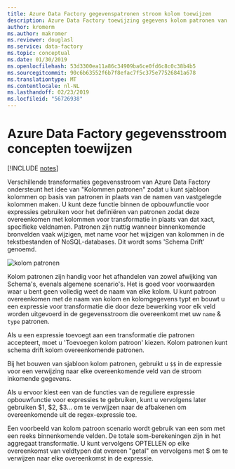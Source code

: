 ```yaml
---
title: Azure Data Factory gegevenspatronen stroom kolom toewijzen
description: Azure Data Factory toewijzing gegevens kolom patronen van verkeersstromen worden gebruikt om de patronen gegeneraliseerde sjabloon voor het transformeren van velden in een gegevensstroom ongeacht de metagegevens van het onderliggende schema te maken
author: kromerm
ms.author: makromer
ms.reviewer: douglasl
ms.service: data-factory
ms.topic: conceptual
ms.date: 01/30/2019
ms.openlocfilehash: 53d3300ea11a86c34909ba6ce0fd6c8c0c38b4b5
ms.sourcegitcommit: 90c6b63552f6b7f8efac7f5c375e77526841a678
ms.translationtype: MT
ms.contentlocale: nl-NL
ms.lasthandoff: 02/23/2019
ms.locfileid: "56726938"
---
```

# <a name="azure-data-factory-mapping-data-flow-concepts"></a>Azure Data Factory gegevensstroom concepten toewijzen

[!INCLUDE [notes](../../includes/data-factory-data-flow-preview.md)]

Verschillende transformaties gegevensstroom van Azure Data Factory ondersteunt het idee van "Kolommen patronen" zodat u kunt sjabloon kolommen op basis van patronen in plaats van de namen van vastgelegde kolommen maken. U kunt deze functie binnen de opbouwfunctie voor expressies gebruiken voor het definiëren van patronen zodat deze overeenkomen met kolommen voor transformatie in plaats van dat xact, specifieke veldnamen. Patronen zijn nuttig wanneer binnenkomende bronvelden vaak wijzigen, met name voor het wijzigen van kolommen in de tekstbestanden of NoSQL-databases. Dit wordt soms 'Schema Drift' genoemd.

![kolom patronen](media/data-flow/columnpattern2.png "kolom patronen")

Kolom patronen zijn handig voor het afhandelen van zowel afwijking van Schema's, evenals algemene scenario's. Het is goed voor voorwaarden waar u bent geen volledig weet de naam van elke kolom. U kunt patroon overeenkomen met de naam van kolom en kolomgegevens typt en bouwt u een expressie voor transformatie die door deze bewerking voor elk veld worden uitgevoerd in de gegevensstroom die overeenkomt met uw `name`  &  `type` patronen.

Als u een expressie toevoegt aan een transformatie die patronen accepteert, moet u 'Toevoegen kolom patroon' kiezen. Kolom patronen kunt schema drift kolom overeenkomende patronen.

Bij het bouwen van sjabloon kolom patronen, gebruikt u `$$` in de expressie voor een verwijzing naar elke overeenkomende veld van de stroom inkomende gegevens.

Als u ervoor kiest een van de functies van de reguliere expressie opbouwfunctie voor expressies te gebruiken, kunt u vervolgens later gebruiken $1, $2, $3... om te verwijzen naar de afbakenen om overeenkomende uit de regex-expressie toe.

Een voorbeeld van kolom patroon scenario wordt gebruik van een som met een reeks binnenkomende velden. De totale som-berekeningen zijn in het aggregaat transformatie. U kunt vervolgens OPTELLEN op elke overeenkomst van veldtypen dat overeen "getal" en vervolgens met $ om te verwijzen naar elke overeenkomst in de expressie.
